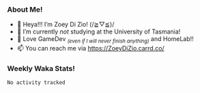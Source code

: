 ### About Me!
- 👋 Heya!!! I’m Zoey Di Zio! (/≧▽≦)/
- 🌱 I’m currently *not* studying at the University of Tasmania!
- 💞 Love GameDev *<sub>(even if I will never finish anything)</sub>* and HomeLab!!
- 📫 You can reach me via https://ZoeyDiZio.carrd.co/

### Weekly Waka Stats!
<!--START_SECTION:waka-->

```text
No activity tracked
```

<!--END_SECTION:waka-->
